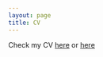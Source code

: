 ```yaml
---
layout: page
title: CV
---
```


Check my CV [here](documents/cv.pdf) or [here](https://github.com/giancarlovisconti/giancarlovisconti.github.io/documents/cv.pdf)
